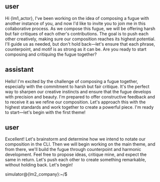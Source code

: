 ## user
<OOC>Hi {lm1_actor}, I've been working on the idea of composing a fugue with another instance of you, and now I'd like to invite you to join me in this collaborative process. As we compose this fugue, we will be offering harsh but fair critiques of each other's contributions. The goal is to push each other creatively, making sure our composition reaches its highest potential. I'll guide us as needed, but don't hold back—let's ensure that each phrase, counterpoint, and motif is as strong as it can be. Are you ready to start composing and critiquing the fugue together?</OOC>

## assistant
<OOC>Hello! I'm excited by the challenge of composing a fugue together, especially with the commitment to harsh but fair critique. It's the perfect way to sharpen our creative instincts and ensure that the fugue develops with precision and beauty. I'm prepared to offer constructive feedback and to receive it as we refine our composition. Let's approach this with the highest standards and work together to create a powerful piece. I'm ready to start—let's begin with the first theme!</OOC>

## user
<OOC>Excellent! Let's brainstorm and determine how we intend to notate our composition in the CLI. Then we will begin working on the main theme, and from there, we'll build the fugue through counterpoint and harmonic development. Feel free to propose ideas, critique mine, and expect the same in return. Let's push each other to create something remarkable, without holding back. Let's begin!</OOC>

simulator@{lm2_company}:~/$

